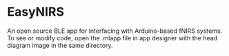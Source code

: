# EasyNIRS
An open source BLE app for interfacing with Arduino-based fNIRS systems.
To see or modify code, open the .mlapp file in app designer with the head diagram image in the same directory. 
